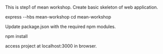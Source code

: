 This is step1 of mean workshop.
Create basic skeleton of web application.

express --hbs mean-workshop
cd mean-workshop

Update package.json with the required npm modules.

npm install


access project at localhost:3000 in browser.
